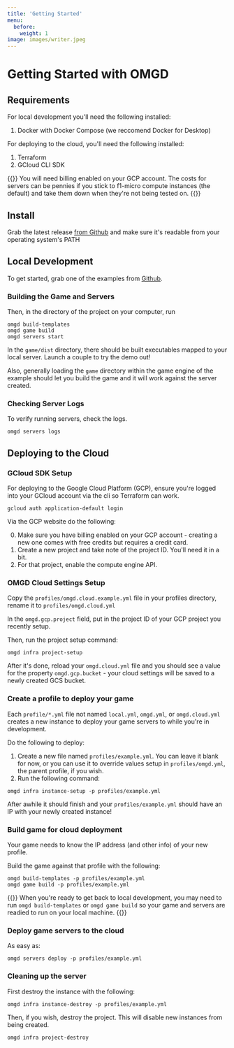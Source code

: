 ```yaml
---
title: 'Getting Started'
menu:
  before:
    weight: 1
image: images/writer.jpeg
---
```


# Getting Started with OMGD

## Requirements

For local development you'll need the following installed:

1. Docker with Docker Compose (we reccomend Docker for Desktop)

For deploying to the cloud, you'll need the following installed:

1. Terraform
1. GCloud CLI SDK

{{<hint warning>}}
You will need billing enabled on your GCP account. The costs for servers can be pennies if you stick to f1-micro compute instances (the default) and take them down when they're not being tested on.
{{</hint>}}

## Install

Grab the latest release [from Github](https://github.com/newnoiseworks/omgd/releases) and make sure it's readable from your operating system's PATH

## Local Development

To get started, grab one of the examples from [Github](https://github.com/newnoiseworks/).

### Building the Game and Servers

Then, in the directory of the project on your computer, run

```console
omgd build-templates
omgd game build
omgd servers start
```

In the `game/dist` directory, there should be built executables mapped to your local server. Launch a couple to try the demo out!

Also, generally loading the `game` directory within the game engine of the example should let you build the game and it will work against the server created.


### Checking Server Logs

To verify running servers, check the logs.

```console
omgd servers logs
```

## Deploying to the Cloud

### GCloud SDK Setup

For deploying to the Google Cloud Platform (GCP), ensure you're logged into your GCloud account via the cli so Terraform can work.

```console
gcloud auth application-default login
```

Via the GCP website do the following:

0. Make sure you have billing enabled on your GCP account - creating a new one comes with free credits but requires a credit card.
1. Create a new project and take note of the project ID. You'll need it in a bit.
2. For that project, enable the compute engine API.

### OMGD Cloud Settings Setup

Copy the `profiles/omgd.cloud.example.yml` file in your profiles directory, rename it to `profiles/omgd.cloud.yml`

In the `omgd.gcp.project` field, put in the project ID of your GCP project you recently setup.

Then, run the project setup command:

```console
omgd infra project-setup
```

After it's done, reload your `omgd.cloud.yml` file and you should see a value for the property `omgd.gcp.bucket` - your cloud settings will be saved to a newly created GCS bucket.

### Create a profile to deploy your game

Each `profile/*.yml` file not named `local.yml`, `omgd.yml`, or `omgd.cloud.yml` creates a new instance to deploy your game servers to while you're in development.

Do the following to deploy:

1. Create a new file named `profiles/example.yml`. You can leave it blank for now, or you can use it to override values setup in `profiles/omgd.yml`, the parent profile, if you wish.
2. Run the following command: 

```console
omgd infra instance-setup -p profiles/example.yml
```

After awhile it should finish and your `profiles/example.yml` should have an IP with your newly created instance!

### Build game for cloud deployment

Your game needs to know the IP address (and other info) of your new profile.

Build the game against that profile with the following:

```console
omgd build-templates -p profiles/example.yml
omgd game build -p profiles/example.yml
```

{{<hint info>}}
When you're ready to get back to local development, you may need to run `omgd build-templates` or `omgd game build` so your game and servers are readied to run on your local machine.
{{</hint>}}

### Deploy game servers to the cloud

As easy as:

```console
omgd servers deploy -p profiles/example.yml
```

### Cleaning up the server

First destroy the instance with the following:

```console
omgd infra instance-destroy -p profiles/example.yml
```

Then, if you wish, destroy the project. This will disable new instances from being created.

```console
omgd infra project-destroy
```

